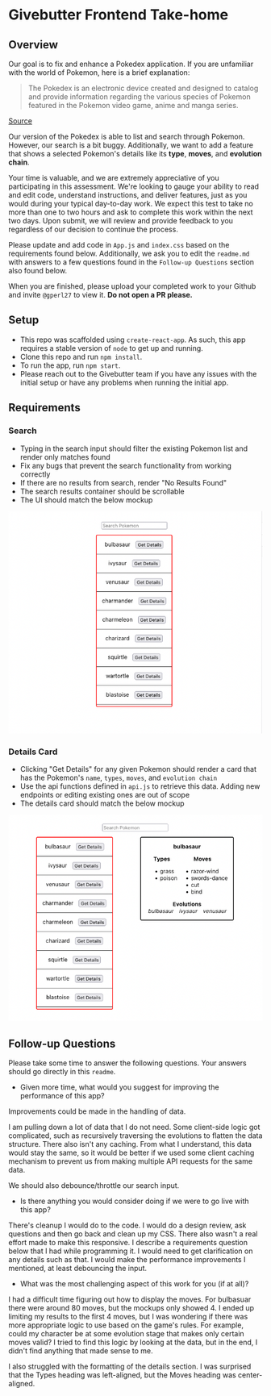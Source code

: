 # Givebutter Frontend Take-home

## Overview

Our goal is to fix and enhance a Pokedex application. If you are unfamiliar with the world of Pokemon, here is a brief explanation:

> The Pokedex is an electronic device created and designed to catalog and provide information regarding the various species of Pokemon featured in the Pokemon video game, anime and manga series.
 
[Source](https://pokemon.fandom.com/wiki/Pokedex)
 
Our version of the Pokedex is able to list and search through Pokemon. However, our search is a bit buggy. Additionally, we want to add a feature that shows a selected Pokemon's details like its **type**, **moves**, and **evolution chain**.

Your time is valuable, and we are extremely appreciative of you participating in this assessment. We're looking to gauge your ability to read and edit code, understand instructions, and deliver features, just as you would during your typical day-to-day work. We expect this test to take no more than one to two hours and ask to complete this work within the next two days. Upon submit, we will review and provide feedback to you regardless of our decision to continue the process.

Please update and add code in `App.js` and `index.css` based on the requirements found below. Additionally, we ask you to edit the `readme.md` with answers to a few questions found in the `Follow-up Questions` section also found below.

When you are finished, please upload your completed work to your Github and invite `@gperl27` to view it. **Do not open a PR please.**

## Setup

- This repo was scaffolded using `create-react-app`. As such, this app requires a stable version of `node` to get up and running.
- Clone this repo and run `npm install`.
- To run the app, run `npm start`.
- Please reach out to the Givebutter team if you have any issues with the initial setup or have any problems when running the initial app.

## Requirements

### Search
- Typing in the search input should filter the existing Pokemon list and render only matches found
- Fix any bugs that prevent the search functionality from working correctly
- If there are no results from search, render "No Results Found"
- The search results container should be scrollable
- The UI should match the below mockup

![](mockup0.png)

### Details Card
     
- Clicking "Get Details" for any given Pokemon should render a card that has the Pokemon's `name`, `types`, `moves`, and `evolution chain`
- Use the api functions defined in `api.js` to retrieve this data. Adding new endpoints or editing existing ones are out of scope
- The details card should match the below mockup

![](mockup1.png)

## Follow-up Questions

Please take some time to answer the following questions. Your answers should go directly in this `readme`.

- Given more time, what would you suggest for improving the performance of this app?

Improvements could be made in the handling of data. 

I am pulling down a lot of data that I do not need. Some client-side logic got complicated, such as recursively traversing the evolutions to flatten the data structure. There also isn't any caching. From what I understand, this data would stay the same, so it would be better if we used some client caching mechanism to prevent us from making multiple API requests for the same data.

We should also debounce/throttle our search input.

- Is there anything you would consider doing if we were to go live with this app?

There's cleanup I would do to the code. I would do a design review, ask questions and then go back and clean up my CSS. There also wasn't a real effort made to make this responsive. I describe a requirements question below that I had while programming it. I would need to get clarification on any details such as that. I would make the performance improvements I mentioned, at least debouncing the input.

- What was the most challenging aspect of this work for you (if at all)?

I had a difficult time figuring out how to display the moves. For bulbasuar there were around 80 moves, but the mockups only showed 4. I ended up limiting my results to the first 4 moves, but I was wondering if there was more appropriate logic to use based on the game's rules. For example, could my character be at some evolution stage that makes only certain moves valid? I tried to find this logic by looking at the data, but in the end, I didn't find anything that made sense to me.

I also struggled with the formatting of the details section. I was surprised that the Types heading was left-aligned, but the Moves heading was center-aligned.